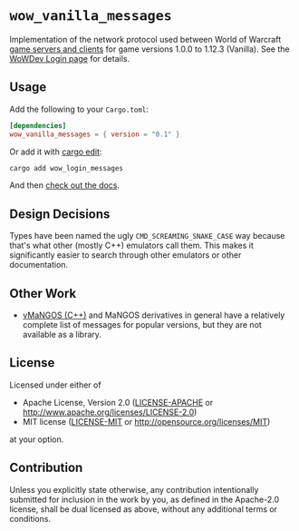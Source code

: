 # `wow_vanilla_messages`

Implementation of the network protocol used between World of Warcraft [game servers and clients](https://wowdev.wiki/World_Packet) for game versions 1.0.0 to 1.12.3 (Vanilla).
See the [WoWDev Login page](https://wowdev.wiki/Login) for details.

## Usage

Add the following to your `Cargo.toml`:

```toml
[dependencies]
wow_vanilla_messages = { version = "0.1" }
```

Or add it with [cargo edit](https://github.com/killercup/cargo-edit):
```bash
cargo add wow_login_messages
```

And then [check out the docs](https://docs.rs/wow_srp/latest/wow_vanilla_messages/).

## Design Decisions

Types have been named the ugly `CMD_SCREAMING_SNAKE_CASE` way because that's
what other (mostly C++) emulators call them. This makes it significantly easier
to search through other emulators or other documentation.

## Other Work

* [vMaNGOS (C++)](https://github.com/vmangos/core/blob/ce164f3eb32c75b244482070fbaf3ada1110e6be/src/realmd/AuthSocket.cpp#L65)
and MaNGOS derivatives in general have a relatively complete list of messages for popular versions,
but they are not available as a library.

## License

Licensed under either of

 * Apache License, Version 2.0
   ([LICENSE-APACHE](LICENSE-APACHE) or http://www.apache.org/licenses/LICENSE-2.0)
 * MIT license
   ([LICENSE-MIT](LICENSE-MIT) or http://opensource.org/licenses/MIT)

at your option.

## Contribution

Unless you explicitly state otherwise, any contribution intentionally submitted
for inclusion in the work by you, as defined in the Apache-2.0 license, shall be
dual licensed as above, without any additional terms or conditions.
